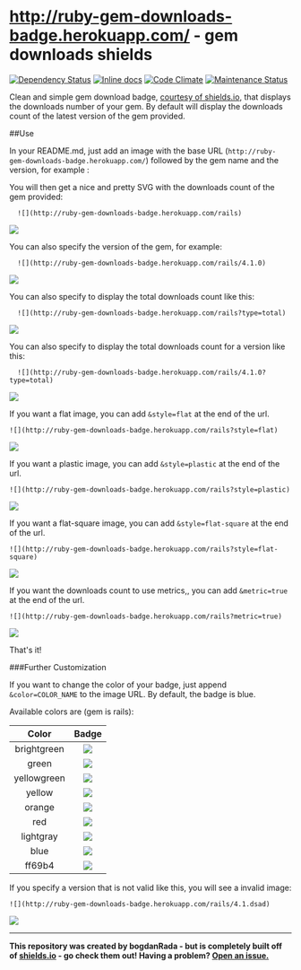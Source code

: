 http://ruby-gem-downloads-badge.herokuapp.com/ - gem downloads shields
======================================================================

[![Dependency Status](https://gemnasium.com/bogdanRada/ruby-gem-downloads-badge.svg)](https://gemnasium.com/bogdanRada/ruby-gem-downloads-badge) [![Inline docs](http://inch-ci.org/github/bogdanRada/ruby-gem-downloads-badge.svg?branch=master)](http://inch-ci.org/github/bogdanRada/ruby-gem-downloads-badge) [![Code Climate](https://codeclimate.com/github/bogdanRada/ruby-gem-downloads-badge/badges/gpa.svg)](https://codeclimate.com/github/bogdanRada/ruby-gem-downloads-badge) [![Maintenance Status](http://stillmaintained.com/bogdanRada/ruby-gem-downloads-badge.png)](https://github.com/bogdanRada/ruby-gem-downloads-badge)

Clean and simple gem download badge, [courtesy of shields.io](https://github.com/badges/shields), that displays the downloads number of your gem. By default will display the downloads count of the latest version of the gem provided.

##Use

In your README.md, just add an image with the base URL (`http://ruby-gem-downloads-badge.herokuapp.com/`) followed by the gem name and the version, for example :

You will then get a nice and pretty SVG with the downloads count of the gem provided:

```
  ![](http://ruby-gem-downloads-badge.herokuapp.com/rails)
```

![](http://ruby-gem-downloads-badge.herokuapp.com/rails)

You can also specify the version of the gem, for example:

```
  ![](http://ruby-gem-downloads-badge.herokuapp.com/rails/4.1.0)
```

![](http://ruby-gem-downloads-badge.herokuapp.com/rails/4.1.0)

You can also specify to display the total downloads count like this:

```
  ![](http://ruby-gem-downloads-badge.herokuapp.com/rails?type=total)
```

![](http://ruby-gem-downloads-badge.herokuapp.com/rails?type=total)

You can also specify to display the total downloads count for a version like this:

```
  ![](http://ruby-gem-downloads-badge.herokuapp.com/rails/4.1.0?type=total)
```

![](http://ruby-gem-downloads-badge.herokuapp.com/rails/4.1.0?type=total)

If you want a flat image, you can add `&style=flat` at the end of the url.

```
![](http://ruby-gem-downloads-badge.herokuapp.com/rails?style=flat)
```

![](http://ruby-gem-downloads-badge.herokuapp.com/rails?style=flat)

If you want a plastic image, you can add `&style=plastic` at the end of the url.

```
![](http://ruby-gem-downloads-badge.herokuapp.com/rails?style=plastic)
```

![](http://ruby-gem-downloads-badge.herokuapp.com/rails?style=plastic)

If you want a flat-square image, you can add `&style=flat-square` at the end of the url.

```
![](http://ruby-gem-downloads-badge.herokuapp.com/rails?style=flat-square)
```

![](http://ruby-gem-downloads-badge.herokuapp.com/rails?style=flat-square)

If you want the downloads count to use metrics,, you can add `&metric=true` at the end of the url.

```
![](http://ruby-gem-downloads-badge.herokuapp.com/rails?metric=true)
```

![](http://ruby-gem-downloads-badge.herokuapp.com/rails?metric=true)

That's it!

###Further Customization

If you want to change the color of your badge, just append `&color=COLOR_NAME` to the image URL. By default, the badge is blue.

Available colors are (gem is rails):

|    Color    |                                         Badge                                         |
|:-----------:|:-------------------------------------------------------------------------------------:|
| brightgreen | ![](http://ruby-gem-downloads-badge.herokuapp.com/rails?color=brightgreen&style=flat) |
|    green    |    ![](http://ruby-gem-downloads-badge.herokuapp.com/rails?color=green&style=flat)    |
| yellowgreen | ![](http://ruby-gem-downloads-badge.herokuapp.com/rails?color=yellowgreen&style=flat) |
|   yellow    |   ![](http://ruby-gem-downloads-badge.herokuapp.com/rails?color=yellow&style=flat)    |
|   orange    |   ![](http://ruby-gem-downloads-badge.herokuapp.com/rails?color=orange&style=flat)    |
|     red     |     ![](http://ruby-gem-downloads-badge.herokuapp.com/rails?color=red&style=flat)     |
|  lightgray  |  ![](http://ruby-gem-downloads-badge.herokuapp.com/rails?color=lightgray&style=flat)  |
|    blue     |    ![](http://ruby-gem-downloads-badge.herokuapp.com/rails?color=blue&style=flat)     |
|   ff69b4    |   ![](http://ruby-gem-downloads-badge.herokuapp.com/rails?color=ff69b4&style=flat)    |

If you specify a version that is not valid like this, you will see a invalid image:

```
![](http://ruby-gem-downloads-badge.herokuapp.com/rails/4.1.dsad)
```

![](http://ruby-gem-downloads-badge.herokuapp.com/rails/4.1.dsad)

---

**This repository was created by bogdanRada - but is completely built off of [shields.io](http://github.com/badges/shields) - go check them out! Having a problem? [Open an issue.](http://github.com/bogdanRada/gem-downloads-badge/issues)**
